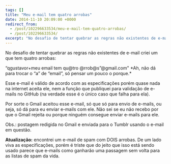```yaml
---
tags: []
title: "Meu e-mail tem quatro arrobas"
date: 2014-11-10 20:09:00 +0000
redirect_from:
  - /post/102296633534/meu-e-mail-tem-quatro-arrobas/
  - /post/102296633534/
excerpt: "No desafio de tentar quebrar as regras não existentes de e-mail criei um que tem quatro arrobas:"
---
```


No desafio de tentar quebrar as regras não existentes de e-mail criei
um que tem quatro arrobas:

“qgustavor+meu email tem qu@tro @rrob@s”@gmail.com"
 \*Ah, não dá para trocar o “a” de “email”, só pensar um pouco o
porque.\*

Esse e-mail é válido de acordo com as especificações porém quase nada
na internet aceita ele, nem a função que publiquei para validação de
e-mails no GitHub (na verdade esse é o único caso que falha para ela).

Por sorte o Gmail aceitou esse e-mail, só que só para envio de e-mails,
ou seja, só dá para eu enviar e-mails com ele. Não sei se eu não recebo
por que o Gmail rejeita ou porque ninguém consegue enviar e-mails para ele.

Obs.: postagem redigida no Gmail e enviada para o Tumblr usando o e-mail
em questão.

**Atualização:** encontrei um e-mail de spam com DOIS arrobas. De um
lado viva as especificações, porém é triste que do jeito que isso está
sendo usado parece que e-mails como ganharão uma passagem sem volta para
as listas de spam da vida.

